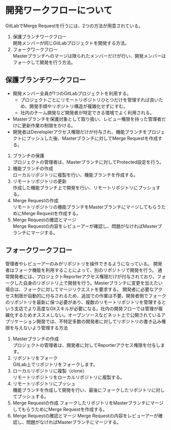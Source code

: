 # 開発ワークフローについて

GitLabでMerge Requestを行うには、2つの方法が用意されている。

1. 保護ブランチワークフロー  
開発メンバーが同じGitLabプロジェクトを開発する方法。
2. フォークワークフロー  
Masterブランチへのマージは限られたメンバーだけが行い、開発メンバーはフォークして開発を行う方法。

## 保護ブランチワークフロー

- 開発メンバー全員が1つのGitLabプロジェクトを利用する。
  - プロジェクトごとにリモートリポジトリひとつだけを管理すれば良いため、開発手順やリポジトリ構造が複雑化せずにすむ。
  - 社内のチーム開発など開発者が特定できる環境でよく利用される。
- Masterブランチを保護対象として取り扱い、レビュー権限を持った管理者だけに更新作業の制限をかける。
- 開発者はDeveloplerアクセス権限だけが付与され、機能ブランチをプロジェクトにプッシュした後、Masterブランチに対してMerge Requestを作成する。

1. ブランチの保護  
プロジェクトの管理者は、Masterブランチに対してProtected設定を行う。
2. 機能ブランチの作成  
ローカルリポジトリに複製を行い、機能ブランチを作成する。
3. リモートリポジトリの更新  
作成した機能ブランチ上で開発を行い、リモートリポジトリにプッシュする。
4. Merge Requestの作成  
リモートリポジトリの機能ブランチをMasterブランチにマージしてもらうためにMerge Requestを作成する。
5. Merge Requestの確認とマージ  
Merge Requestの内容をレビューアーが確認し、問題がなければMasterブランチにマージする。

## フォークワークフロー

管理者やレビューアーのみがリポジトリを操作できるようになっている。
開発者はフォーク機能を利用することによって、別のリポジトリで開発を行う。
通常開発者には、プロジェクトReporterアクセス権限だけが付与されており、フォークした自身のリポジトリ上で開発を行う。Masterブランチに変更を加えたい場合は、フォークに対してマージリクエストを要求する。
開発者に必要なアクセス制限が自動的に付与されるため、追加での作業は不要。開発者側でフォークのリポジトリを最新に保つ必要があり、複数のリモートリポジトリを管理するという支店でより高度なGitスキルが必要になる。社内の開発フローでは管理が複雑化するためオススメしない。オープンソースなどネット上で公開されているアプリケーション開発では、不特定多数の開発者に対してリポジトリの書き込み権限を与えないよう管理する方法

1. Masterブランチの作成  
プロジェクトの管理者は、開発者に対してReporterアクセス権限を付与します。
2. リポジトリをフォーク  
GitLab上でリポジトリをフォークします。
3. ローカルリポジトリに複製（clone）  
リモートリポジトリをローカルリポジトリに複製する。
4. リモートリポジトリにプッシュ  
機能ブランチを作成して開発を行い、最後にフォークしたリポジトリに対してプッシュする。
5. Merge Requestの作成
フォークしたリポジトリをMasterブランチにマージしてもらうためにMerge Requestを作成する。
6. Merge Requestの確認とマージ
Merge Requestの内容をレビューアーが確認し、問題がなければMasterブランチにマージする。
